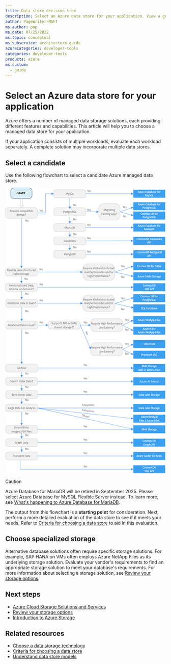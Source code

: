 ```yaml
---
title: Data store decision tree
description: Select an Azure data store for your application. View a graphical representation of choosing your data store.
author: PageWriter-MSFT
ms.author: pnp
ms.date: 07/25/2022
ms.topic: conceptual
ms.subservice: architecture-guide
azureCategories: developer-tools
categories: developer-tools
products: azure
ms.custom:
  - guide
---
```


# Select an Azure data store for your application

Azure offers a number of managed data storage solutions, each providing different features and capabilities. This article will help you to choose a managed data store for your application.

If your application consists of multiple workloads, evaluate each workload separately. A complete solution may incorporate multiple data stores.

## Select a candidate

Use the following flowchart to select a candidate Azure managed data store.

![Data store decision tree](./images/data-store-decision-tree.png)

> [!CAUTION]
> Azure Database for MariaDB will be retired in September 2025. Please select Azure Database for MySQL Flexible Server instead. To learn more, see [What's happening to Azure Database for MariaDB](/azure/mariadb/migrate/whats-happening-to-mariadb).

The output from this flowchart is a **starting point** for consideration. Next, perform a more detailed evaluation of the data store to see if it meets your needs. Refer to [Criteria for choosing a data store](./data-store-considerations.md) to aid in this evaluation.

## Choose specialized storage

Alternative database solutions often require specific storage solutions. For example, SAP HANA on VMs often employs Azure NetApp Files as its underlying storage solution. Evaluate your vendor's requirements to find an appropriate storage solution to meet your database's requirements. For more information about selecting a storage solution, see [Review your storage options](/azure/cloud-adoption-framework/ready/considerations/storage-options).

## Next steps

- [Azure Cloud Storage Solutions and Services](https://azure.microsoft.com/products/category/storage)
- [Review your storage options](/azure/cloud-adoption-framework/ready/considerations/storage-options)
- [Introduction to Azure Storage](/azure/storage/common/storage-introduction)

## Related resources

- [Choose a data storage technology](../../data-guide/technology-choices/data-storage.md)
- [Criteria for choosing a data store](data-store-considerations.md)
- [Understand data store models](data-store-overview.md)
